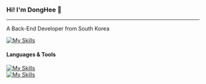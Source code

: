 ### Hi! I'm DongHee 👋
<hr>

<!-- 각자 적고 싶은 내용을 적으면 됩니다. -->
<p>A Back-End Developer from South Korea</p>

[![My Skills](https://skillicons.dev/icons?i=instagram)]((https://www.instagram.com/dh_oow/))

#### Languages & Tools
[![My Skills](https://skillicons.dev/icons?i=js,html,css)](https://skillicons.dev)<br>
[![My Skills](https://skillicons.dev/icons?i=eclipse)](https://skillicons.dev)

